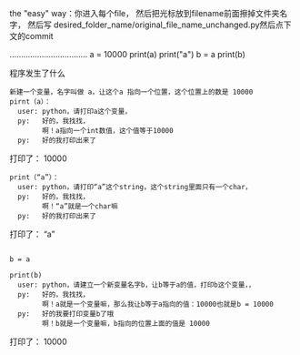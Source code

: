 the "easy" way：你进入每个file，
然后把光标放到filename前面擦掉文件夹名字，
然后写 desired_folder_name/original_file_name_unchanged.py然后点下文的commit


..................................
a = 10000
print(a)
print("a")
b = a
print(b)

程序发生了什么
```
新建一个变量，名字叫做 a，让这个a 指向一个位置，这个位置上的数是 10000
pirnt（a）：
  user: python，请打印a这个变量，
  py:   好的，我找找，
        啊！a指向一个int数值，这个值等于10000
  py:   好的我打印出来了
```

打印了：
 10000
 
```
print（“a”）：
  user: python，请打印“a”这个string，这个string里面只有一个char，
  py:   好的，我找找，
        啊！“a”就是一个char嘛
  py:   好的我打印出来了
```

打印了：
 “a”
 
 
 
```

b = a

print(b)
  user: python，请建立一个新变量名字b，让b等于a的值，打印b这个变量，，
  py:   好的，我找找，
        啊！a就是一个变量嘛，那么我让b等于a指向的值：10000也就是b = 10000
  py:   好的我要打印变量b了哦
        啊！b就是一个变量嘛，b指向的位置上面的值是 10000
```

打印了：
 10000

 
